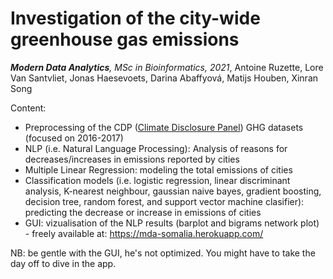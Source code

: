 # Investigation of the city-wide greenhouse gas emissions

<i> <b> Modern Data Analytics</b>, MSc in Bioinformatics, 2021</i>, Antoine Ruzette, Lore Van Santvliet, Jonas Haesevoets, Darina Abaffyová, Matijs Houben, Xinran Song


Content: 

* Preprocessing of the CDP (<a href="https://www.cdp.net/en">Climate Disclosure Panel</a>) GHG datasets (focused on 2016-2017)
* NLP (i.e. Natural Language Processing): Analysis of reasons for decreases/increases in emissions reported by cities
* Multiple Linear Regression: modeling the total emissions of cities
* Classification models (i.e. logistic regression, linear discriminant analysis, K-nearest neighbour,
gaussian naive bayes, gradient boosting, decision tree, random forest, and support vector machine clasifier): predicting the decrease or increase in emissions of cities
* GUI: vizualisation of the NLP results (barplot and bigrams network plot) - freely available at: https://mda-somalia.herokuapp.com/



NB: be gentle with the GUI, he's not optimized. You might have to take the day off to dive in the app. 


